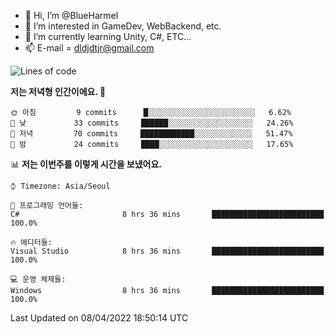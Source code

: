 - 👋 Hi, I’m @BlueHarmel
- 👀 I’m interested in GameDev, WebBackend, etc.
- 🌱 I’m currently learning Unity, C#, ETC...
- 📫 E-mail = dldjdtjr@gmail.com
  <!--START_SECTION:waka-->
![Lines of code](https://img.shields.io/badge/%EC%A0%80%EB%8A%94%20%EC%97%AC%ED%83%9C%EA%B9%8C%EC%A7%80%20-276%20Thousand%20%EC%A4%84%EC%9D%98%20%EC%BD%94%EB%93%9C%EB%A5%BC%20%EC%9E%91%EC%84%B1%ED%96%88%EC%96%B4%EC%9A%94.-blue)

**저는 저녁형 인간이에요. 🦉** 

```text
🌞 아침         9 commits      █░░░░░░░░░░░░░░░░░░░░░░░░   6.62% 
🌆 낮　         33 commits     ██████░░░░░░░░░░░░░░░░░░░   24.26% 
🌃 저녁         70 commits     ████████████░░░░░░░░░░░░░   51.47% 
🌙 밤　         24 commits     ████░░░░░░░░░░░░░░░░░░░░░   17.65%

```


📊 **저는 이번주를 이렇게 시간을 보냈어요.** 

```text
⌚︎ Timezone: Asia/Seoul

💬 프로그래밍 언어들: 
C#                       8 hrs 36 mins       █████████████████████████   100.0%

🔥 에디터들: 
Visual Studio            8 hrs 36 mins       █████████████████████████   100.0%

💻 운영 체제들: 
Windows                  8 hrs 36 mins       █████████████████████████   100.0%

```


 Last Updated on 08/04/2022 18:50:14 UTC
<!--END_SECTION:waka-->
<!---
BlueHarmel/BlueHarmel is a ✨ special ✨ repository because its `README.md` (this file) appears on your GitHub profile.
You can click the Preview link to take a look at your changes.
--->

